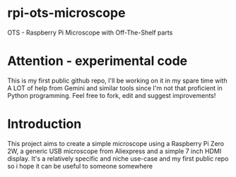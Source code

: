 # rpi-ots-microscope
OTS - Raspberry Pi Microscope with Off-The-Shelf parts

# Attention - experimental code
This is my first public github repo, I'll be working on it in my spare time with A LOT of help from Gemini and similar tools since I'm not that proficient in Python programming.
Feel free to fork, edit and suggest improvements!

# Introduction

This project aims to create a simple microscope using a Raspberry Pi Zero 2W, a generic USB microscope from Aliexpress and a simple 7 inch HDMI display.
It's a relatively specific and niche use-case and my first public repo so i hope it can be useful to someone somewhere
